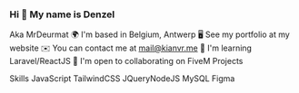 ### Hi 👋 My name is Denzel
Aka MrDeurmat
🌍 I'm based in Belgium, Antwerp
🖥️ See my portfolio at my website
✉️ You can contact me at mail@kianvr.me
🧠 I'm learning Laravel/ReactJS
🤝 I'm open to collaborating on FiveM Projects


Skills
JavaScript TailwindCSS JQueryNodeJS MySQL Figma

